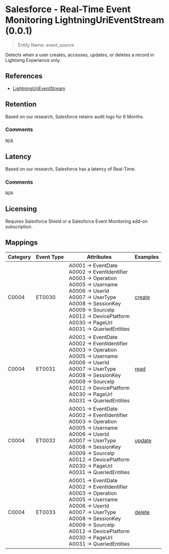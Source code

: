 # Salesforce - Real-Time Event Monitoring LightningUriEventStream (0.0.1)

> Entity Name: event_source

Detects when a user creates, accesses, updates, or deletes a record in Lightning Experience only.

## References
* [LightningUriEventStream](https://developer.salesforce.com/docs/atlas.en-us.platform_events.meta/platform_events/sforce_api_objects_lightningurieventstream.htm)

## Retention

Based on our research, Salesforce retains audit logs for 6 Months.


### Comments
N/A


## Latency

Based on our research, Salesforce has a latency of Real-Time.

### Comments
N/A


## Licensing

Requires Salesforce Shield or a Salesforce Event Monitoring add-on subscription.

## Mappings

| Category | Event Type | Attributes | Examples |
| -------- | ---------- | ---------- | -------- |
| C0004 | ET0030 |A0001 -> EventDate<br />A0002 -> EventIdentifier<br />A0003 -> Operation<br />A0005 -> Username<br />A0006 -> UserId<br />A0007 -> UserType<br />A0008 -> SessionKey<br />A0009 -> SourceIp<br />A0012 -> DevicePlatform<br />A0030 -> PageUrl<br />A0031 -> QueriedEntities<br />|[create](/products/salesforce/event_examples/activity_audit_create_resource_lightningurieventstream.json)<br />|
| C0004 | ET0031 |A0001 -> EventDate<br />A0002 -> EventIdentifier<br />A0003 -> Operation<br />A0005 -> Username<br />A0006 -> UserId<br />A0007 -> UserType<br />A0008 -> SessionKey<br />A0009 -> SourceIp<br />A0012 -> DevicePlatform<br />A0030 -> PageUrl<br />A0031 -> QueriedEntities<br />|[read](/products/salesforce/event_examples/activity_audit_read_resource_lightningurieventstream.json)<br />|
| C0004 | ET0032 |A0001 -> EventDate<br />A0002 -> EventIdentifier<br />A0003 -> Operation<br />A0005 -> Username<br />A0006 -> UserId<br />A0007 -> UserType<br />A0008 -> SessionKey<br />A0009 -> SourceIp<br />A0012 -> DevicePlatform<br />A0030 -> PageUrl<br />A0031 -> QueriedEntities<br />|[update](/products/salesforce/event_examples/activity_audit_update_resource_lightningurieventstream.json)<br />|
| C0004 | ET0033 |A0001 -> EventDate<br />A0002 -> EventIdentifier<br />A0003 -> Operation<br />A0005 -> Username<br />A0006 -> UserId<br />A0007 -> UserType<br />A0008 -> SessionKey<br />A0009 -> SourceIp<br />A0012 -> DevicePlatform<br />A0030 -> PageUrl<br />A0031 -> QueriedEntities<br />|[delete](/products/salesforce/event_examples/activity_audit_delete_resource_lightningurieventstream.json)<br />|



